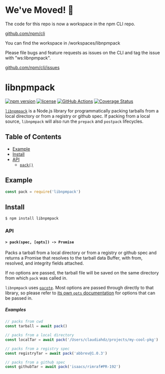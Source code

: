 # We've Moved! 🚚
The code for this repo is now a workspace in the npm CLI repo.

[github.com/npm/cli](https://github.com/npm/cli)

You can find the workspace in /workspaces/libnpmpack

Please file bugs and feature requests as issues on the CLI and tag the issue with "ws:libnpmpack".

[github.com/npm/cli/issues](https://github.com/npm/cli)

# libnpmpack

[![npm version](https://img.shields.io/npm/v/libnpmpack.svg)](https://npm.im/libnpmpack)
[![license](https://img.shields.io/npm/l/libnpmpack.svg)](https://npm.im/libnpmpack)
[![GitHub Actions](https://github.com/npm/libnpmpack/workflows/Node%20CI/badge.svg)](https://github.com/npm/libnpmpack/actions?query=workflow%3A%22Node+CI%22)
[![Coverage Status](https://coveralls.io/repos/github/npm/libnpmpack/badge.svg?branch=latest)](https://coveralls.io/github/npm/libnpmpack?branch=latest)

[`libnpmpack`](https://github.com/npm/libnpmpack) is a Node.js library for
programmatically packing tarballs from a local directory or from a registry or github spec. If packing from a local source, `libnpmpack` will also run the `prepack` and `postpack` lifecycles.

## Table of Contents

* [Example](#example)
* [Install](#install)
* [API](#api)
  * [`pack()`](#pack)

## Example

```js
const pack = require('libnpmpack')
```

## Install

`$ npm install libnpmpack`

### API

#### <a name="pack"></a> `> pack(spec, [opts]) -> Promise`

Packs a tarball from a local directory or from a registry or github spec and returns a Promise that resolves to the tarball data Buffer, with from, resolved, and integrity fields attached.

If no options are passed, the tarball file will be saved on the same directory from which `pack` was called in.
 
`libnpmpack` uses [`pacote`](https://npm.im/pacote).
Most options are passed through directly to that library, so please refer to
[its own `opts`
documentation](https://www.npmjs.com/package/pacote#options)
for options that can be passed in.

##### Examples

```javascript
// packs from cwd
const tarball = await pack()

// packs from a local directory
const localTar = await pack('/Users/claudiahdz/projects/my-cool-pkg')

// packs from a registry spec
const registryTar = await pack('abbrev@1.0.3')

// packs from a github spec
const githubTar = await pack('isaacs/rimraf#PR-192')
```
